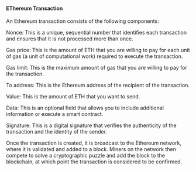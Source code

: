 #### EThereum Transaction

An Ethereum transaction consists of the following components:

Nonce: This is a unique, sequential number that identifies each transaction and ensures that it is not processed more than once.

Gas price: This is the amount of ETH that you are willing to pay for each unit of gas (a unit of computational work) required to execute the transaction.

Gas limit: This is the maximum amount of gas that you are willing to pay for the transaction.

To address: This is the Ethereum address of the recipient of the transaction.

Value: This is the amount of ETH that you want to send.

Data: This is an optional field that allows you to include additional information or execute a smart contract.

Signature: This is a digital signature that verifies the authenticity of the transaction and the identity of the sender.

Once the transaction is created, it is broadcast to the Ethereum network, where it is validated and added to a block. Miners on the network then compete to solve a cryptographic puzzle and add the block to the blockchain, at which point the transaction is considered to be confirmed.
